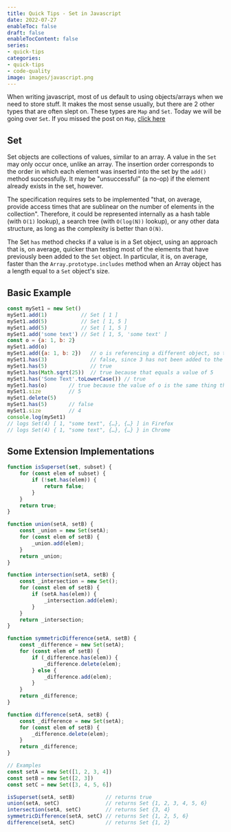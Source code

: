 ```yaml
---
title: Quick Tips - Set in Javascript
date: 2022-07-27
enableToc: false
draft: false
enableTocContent: false
series:
- quick-tips
categories:
- quick-tips
- code-quality
image: images/javascript.png
---
```


When writing javascript, most of us default to using objects/arrays when we need to store stuff. It makes the most sense usually, but there are 2 other types that are often slept on. These types are `Map` and `Set`. Today we will be going over `Set`. If you missed the post on `Map`, [click here](/posts/quick-tips/javascript-map/)

## Set

Set objects are collections of values, similar to an array. A value in the `Set` may only occur once, unlike an array. The insertion order corresponds to the order in which each element was inserted into the set by the `add()` method successfully. It may be "unsuccessful" (a no-op) if the element already exists in the set, however.

The specification requires sets to be implemented "that, on average, provide access times that are sublinear on the number of elements in the collection". Therefore, it could be represented internally as a hash table (with `O(1)` lookup), a search tree (with `O(log(N))` lookup), or any other data structure, as long as the complexity is better than `O(N)`.

The Set `has` method checks if a value is in a Set object, using an approach that is, on average, quicker than testing most of the elements that have previously been added to the `Set` object. In particular, it is, on average, faster than the `Array.prototype.includes` method when an Array object has a length equal to a `Set` object's size.

## Basic Example

```javascript
const mySet1 = new Set()
mySet1.add(1)           // Set [ 1 ]
mySet1.add(5)           // Set [ 1, 5 ]
mySet1.add(5)           // Set [ 1, 5 ]
mySet1.add('some text') // Set [ 1, 5, 'some text' ]
const o = {a: 1, b: 2}
mySet1.add(o)
mySet1.add({a: 1, b: 2})   // o is referencing a different object, so this is okay
mySet1.has(3)              // false, since 3 has not been added to the set
mySet1.has(5)              // true
mySet1.has(Math.sqrt(25))  // true because that equals a value of 5
mySet1.has('Some Text'.toLowerCase()) // true
mySet1.has(o)       // true because the value of o is the same thing that was added so its the same object equality
mySet1.size         // 5
mySet1.delete(5)
mySet1.has(5)       // false
mySet1.size         // 4
console.log(mySet1)
// logs Set(4) [ 1, "some text", {…}, {…} ] in Firefox
// logs Set(4) { 1, "some text", {…}, {…} } in Chrome
```


## Some Extension Implementations

```javascript
function isSuperset(set, subset) {
	for (const elem of subset) {
		if (!set.has(elem)) {
			return false;
		}
	}
  	return true;
}

function union(setA, setB) {
	const _union = new Set(setA);
	for (const elem of setB) {
		_union.add(elem);
	}
  	return _union;
}

function intersection(setA, setB) {
	const _intersection = new Set();
	for (const elem of setB) {
		if (setA.has(elem)) {
			_intersection.add(elem);
		}
	}
	return _intersection;
}

function symmetricDifference(setA, setB) {
	const _difference = new Set(setA);
	for (const elem of setB) {
		if (_difference.has(elem)) {
			_difference.delete(elem);
		} else {
			_difference.add(elem);
		}
	}
	return _difference;
}

function difference(setA, setB) {
	const _difference = new Set(setA);
	for (const elem of setB) {
		_difference.delete(elem);
	}
	return _difference;
}

// Examples
const setA = new Set([1, 2, 3, 4])
const setB = new Set([2, 3])
const setC = new Set([3, 4, 5, 6])

isSuperset(setA, setB)          // returns true
union(setA, setC)               // returns Set {1, 2, 3, 4, 5, 6}
intersection(setA, setC)        // returns Set {3, 4}
symmetricDifference(setA, setC) // returns Set {1, 2, 5, 6}
difference(setA, setC)          // returns Set {1, 2}
```
